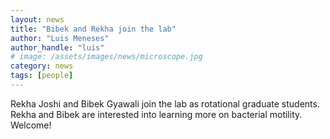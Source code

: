 ```yaml
---
layout: news
title: "Bibek and Rekha join the lab"
author: "Luis Meneses"
author_handle: "luis"
# image: /assets/images/news/microscope.jpg
category: news
tags: [people]
---
```


Rekha Joshi and Bibek Gyawali join the lab as rotational graduate students. Rekha and Bibek are interested into learning more on bacterial motility. Welcome!
